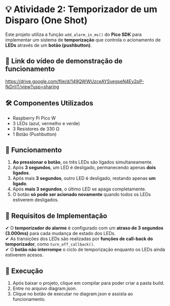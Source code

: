 # 💡 Atividade 2: Temporizador de um Disparo (One Shot)

Este projeto utiliza a função `add_alarm_in_ms()` do **Pico SDK** para implementar um sistema de **temporização** que controla o acionamento de **LEDs** através de um **botão (pushbutton)**.

## 📌 Link do vídeo de demonstração de funcionamento
https://drive.google.com/file/d/149QWWUzceAYSvegseN4Ey2pP-fkDrIiT/view?usp=sharing


## 🛠 Componentes Utilizados
- Raspberry Pi Pico W
- 3 LEDs (azul, vermelho e verde)
- 3 Resistores de 330 Ω
- 1 Botão (Pushbutton)

## 🔄 Funcionamento
1. **Ao pressionar o botão**, os três LEDs são ligados simultaneamente.
2. Após **3 segundos**, um LED é desligado, permanecendo apenas **dois ligados**.
3. Após mais **3 segundos**, outro LED é desligado, restando apenas **um ligado**.
4. Após **mais 3 segundos**, o último LED se apaga completamente.
5. O botão **só pode ser acionado novamente** quando todos os LEDs estiverem desligados.

## 📌 Requisitos de Implementação
✔ O **temporizador do alarme** é configurado com um **atraso de 3 segundos (3.000ms)** para cada mudança de estado dos LEDs.  
✔ As transições dos LEDs são realizadas por **funções de call-back do temporizador**, como `turn_off_callback()`.  
✔ O **botão não interrompe** o ciclo de temporização enquanto os LEDs ainda estiverem acesos.  

## 🚀 Execução
1. Após baixar o projeto, clique em compilar para poder criar a pasta build.
2. Entre no arquivo diagram.json.
3. Clique no botão de executar no diagram.json e assista ao funcionamento.


